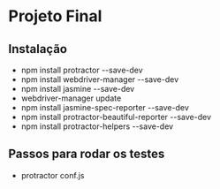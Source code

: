 # Projeto Final

## Instalação
* npm install protractor --save-dev
* npm install webdriver-manager --save-dev
* npm install jasmine --save-dev
* webdriver-manager update
* npm install jasmine-spec-reporter --save-dev
* npm install protractor-beautiful-reporter --save-dev
* npm install protractor-helpers --save-dev

## Passos para rodar os testes

* protractor conf.js
